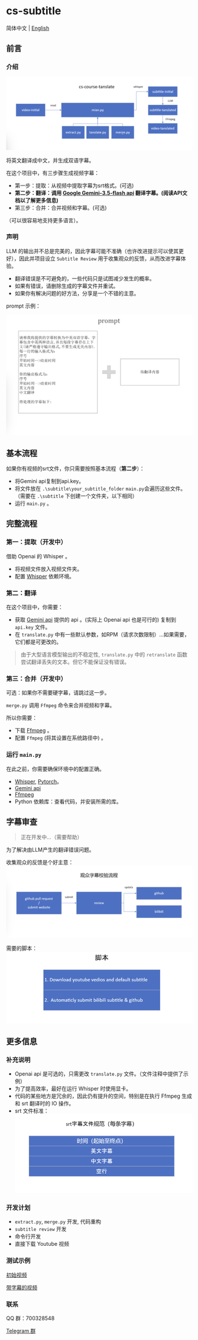 # cs-subtitle

简体中文 | [English](README_en.md)

## 前言

### 介绍

![data_flow](./photo/data_flow.png)

将英文翻译成中文，并生成双语字幕。

在这个项目中，有三步骤生成视频字幕：

- 第一步：提取：从视频中提取字幕为srt格式。(可选)
- **第二步：翻译：调用 [Google Gemini-3.5-flash api](https://ai.google.dev/gemini-api/) 翻译字幕。(阅读API文档以了解更多信息)**
- 第三步：合并：合并视频和字幕。(可选)

（可以很容易地支持更多语言）。

### 声明

LLM 的输出并不总是完美的，因此字幕可能不准确（也许改进提示可以使其更好），因此并项目设立 `Subtitle Review` 用于收集观众的反馈，从而改进字幕体验。

- 翻译错误是不可避免的，一些代码只是试图减少发生的概率。
- 如果有错误，请删除生成的字幕文件并重试。
- 如果你有解决问题的好方法，分享是一个不错的主意。

prompt 示例：

![prompt](./photo/prompt.png)

## 基本流程

如果你有视频的srt文件，你只需要按照基本流程（**第二步**）：

- 将Gemini api复制到api.key。
- 将文件放在 `.\subtitle\your_subtitle_folder` `main.py`会遍历这些文件。（需要在 `.\subtitle` 下创建一个文件夹，以下相同）
- 运行 `main.py` 。

## 完整流程

### 第一：提取（开发中）

借助 Openai 的 Whisper 。

- 将视频文件放入视频文件夹。
- 配置 [Whisper](https://github.com/openai/whisper) 依赖环境。

### 第二：翻译

在这个项目中，你需要：

- 获取 [Gemini api](https://ai.google.dev/gemini-api/) 提供的 api 。(实际上 Openai api 也是可行的) 复制到 `api.key` 文件。
- 在 `translate.py` 中有一些默认参数，如RPM（请求次数限制）...如果需要，它们都是可更改的。

> 由于大型语言模型输出的不稳定性, `translate.py` 中的 `retranslate` 函数尝试翻译丢失的文本。但它不能保证没有错误。

### 第三：合并（开发中）

可选：如果你不需要硬字幕，请跳过这一步。

`merge.py` 调用 `Ffmpeg` 命令来合并视频和字幕。

所以你需要：

- 下载 [Ffmpeg](https://ffmpeg.org/) 。
- 配置 `Ffmpeg` (将其设置在系统路径中) 。

### 运行 `main.py`

在此之前，你需要确保环境中的配置正确。

- [Whisper](https://github.com/openai/whisper), [Pytorch](https://pytorch.org/)。
- [Gemini api](https://ai.google.dev/gemini-api/)
- [Ffmpeg](https://ffmpeg.org/)
- Python 依赖库：查看代码，并安装所需的库。

## 字幕审查

> 正在开发中...（需要帮助）

为了解决由LLM产生的翻译错误问题。

收集观众的反馈是个好主意：![subtitle_review](./photo/subtitle_review.png)

需要的脚本：![script.png](./photo/script.png)

## 更多信息

### 补充说明

- Openai api 是可选的，只需更改 `translate.py` 文件。（文件注释中提供了示例）
- 为了提高效率，最好在运行 Whisper 时使用显卡。
- 代码的某些地方是冗余的，因此仍有提升的空间，特别是在执行 Ffmpeg 生成和 srt 翻译时的 IO 操作。
- srt 文件标准：![srt_standard](./photo/srt_standard.png)

### 开发计划

- `extract.py`, `merge.py` 开发, 代码重构
- `subtitle review` 开发
- 命令行开发
- 直接下载 Youtube 视频

### 测试示例

[初始视频](https://www.youtube.com/watch?v=3LPJfIKxwWc&list=PLhQjrBD2T381WAHyx1pq-sBfykqMBI7V4)

[带字幕的视频](https://www.bilibili.com/video/BV1qyhwezEyK/?spm_id_from=333.999.0.0)

### 联系

QQ 群：700328548

[Telegram 群](https://t.me/+3T4VLyX548gyMGU1)
